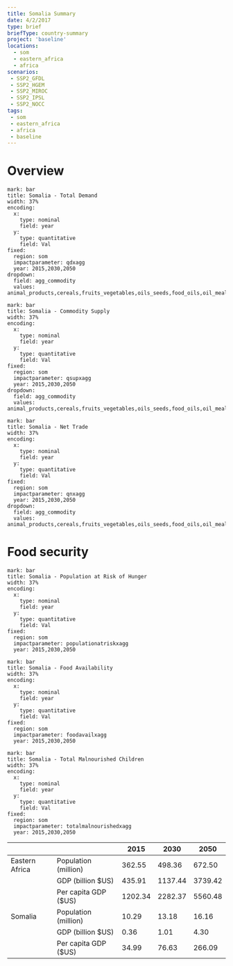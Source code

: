 ```yaml
---
title: Somalia Summary
date: 4/2/2017
type: brief
briefType: country-summary
project: 'baseline'
locations:
  - som
  - eastern_africa
  - africa
scenarios:
 - SSP2_GFDL
 - SSP2_HGEM
 - SSP2_MIROC
 - SSP2_IPSL
 - SSP2_NOCC
tags:
 - som
 - eastern_africa
 - africa
 - baseline
---
```

# Overview 

```chart
mark: bar
title: Somalia - Total Demand
width: 37%
encoding:
  x:
    type: nominal
    field: year
  y:
    type: quantitative
    field: Val
fixed:
  region: som
  impactparameter: qdxagg
  year: 2015,2030,2050
dropdown:
  field: agg_commodity
  values: animal_products,cereals,fruits_vegetables,oils_seeds,food_oils,oil_meals,other,pulses,roots_tubers,sugar
```

```chart
mark: bar
title: Somalia - Commodity Supply
width: 37%
encoding:
  x:
    type: nominal
    field: year
  y:
    type: quantitative
    field: Val
fixed:
  region: som
  impactparameter: qsupxagg
  year: 2015,2030,2050
dropdown:
  field: agg_commodity
  values: animal_products,cereals,fruits_vegetables,oils_seeds,food_oils,oil_meals,other,pulses,roots_tubers,sugar
```

```chart
mark: bar
title: Somalia - Net Trade
width: 37%
encoding:
  x:
    type: nominal
    field: year
  y:
    type: quantitative
    field: Val
fixed:
  region: som
  impactparameter: qnxagg
  year: 2015,2030,2050
dropdown:
  field: agg_commodity
  values: animal_products,cereals,fruits_vegetables,oils_seeds,food_oils,oil_meals,other,pulses,roots_tubers,sugar
```

# Food security

```chart
mark: bar
title: Somalia - Population at Risk of Hunger
width: 37%
encoding:
  x:
    type: nominal
    field: year
  y:
    type: quantitative
    field: Val
fixed:
  region: som
  impactparameter: populationatriskxagg
  year: 2015,2030,2050
```

```chart
mark: bar
title: Somalia - Food Availability
width: 37%
encoding:
  x:
    type: nominal
    field: year
  y:
    type: quantitative
    field: Val
fixed:
  region: som
  impactparameter: foodavailxagg
  year: 2015,2030,2050
```

```chart
mark: bar
title: Somalia - Total Malnourished Children
width: 37%
encoding:
  x:
    type: nominal
    field: year
  y:
    type: quantitative
    field: Val
fixed:
  region: som
  impactparameter: totalmalnourishedxagg
  year: 2015,2030,2050
```

|   |   | 2015 | 2030 | 2050 |
|---|---|---|---|---|
| Eastern Africa | Population (million) | 362.55 | 498.36 | 672.50 |
|  | GDP (billion $US) | 435.91 | 1137.44 | 3739.42 |
|  | Per capita GDP ($US) | 1202.34 | 2282.37 | 5560.48 |
| Somalia | Population (million) | 10.29 | 13.18 | 16.16 |
|  | GDP (billion $US) | 0.36 | 1.01 | 4.30 |
|  | Per capita GDP ($US) | 34.99| 76.63| 266.09|